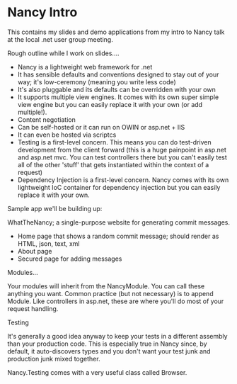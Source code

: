 Nancy Intro
============

This contains my slides and demo applications from my intro to Nancy talk at the local .net user group meeting.

Rough outline while I work on slides....

- Nancy is a lightweight web framework for .net
- It has sensible defaults and conventions designed to stay out of your way; it's low-ceremony (meaning you write less code)
- It's also pluggable and its defaults can be overridden with your own
- It supports multiple view engines. It comes with its own super simple view engine but you can easily replace it with your own (or add multiple!).
- Content negotiation
- Can be self-hosted or it can run on OWIN or asp.net + IIS
- It can even be hosted via scriptcs
- Testing is a first-level concern. This means you can do test-driven development from the client forward (this is a huge painpoint in asp.net and asp.net mvc. You can test controllers there but you can't easily test all of the other 'stuff' that gets instantiated within the context of a request)
- Dependency Injection is a first-level concern. Nancy comes with its own lightweight IoC container for dependency injection but you can easily replace it with your own.

Sample app we'll be building up:

WhatTheNancy; a single-purpose website for generating commit messages.

- Home page that shows a random commit message; should render as HTML, json, text, xml
- About page
- Secured page for adding messages

Modules...

Your modules will inherit from the NancyModule. You can call these anything you want. Common practice (but not necessary) is to append Module. Like controllers in asp.net, these are where you'll do most of your request handling.

Testing

It's generally a good idea anyway to keep your tests in a different assembly than your production code. This is especially true in Nancy since, by default, it auto-discovers types and you don't want your test junk and production junk mixed together.

Nancy.Testing comes with a very useful class called Browser. 